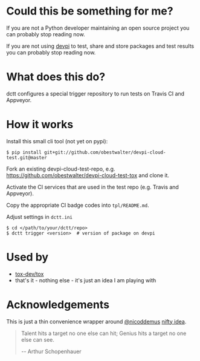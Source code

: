 # Could this be something for me?

If you are not a Python developer maintaining an open source project you can probably stop reading now.

If you are not using [devpi](http://doc.devpi.net) to test, share and store packages and test results you can probably stop reading now.

# What does this do?

dctt configures a special trigger repository to run tests on Travis CI and Appveyor.

# How it works

Install this small cli tool (not yet on pypi):

    $ pip install git+git://github.com/obestwalter/devpi-cloud-test.git@master

Fork an existing devpi-cloud-test-repo, e.g. https://github.com/obestwalter/devpi-cloud-test-tox and clone it.

Activate the CI services that are used in the test repo (e.g. Travis and Appveyor).

Copy the appropriate CI badge codes into `tpl/README.md`.

Adjust settings in `dctt.ini`

    $ cd </path/to/your/dctt/repo>
    $ dctt trigger <version>  # version of package on devpi

# Used by

* [tox-dev/tox](https://github.com/tox-dev/tox)
* that's it - nothing else - it's just an idea I am playing with

# Acknowledgements

This is just a thin convenience wrapper around [@nicoddemus](https://github.com/nicoddemus) [nifty idea](https://github.com/nicoddemus/devpi-cloud-tester).

> Talent hits a target no one else can hit; Genius hits a target no one else can see.
>
> -- Arthur Schopenhauer
